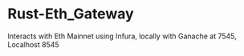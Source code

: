 # Rust-Eth_Gateway
Interacts with Eth Mainnet using Infura, locally with Ganache at 7545, Localhost 8545

